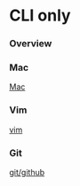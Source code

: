 CLI only
===============

### Overview


### Mac
[Mac](/mac)

### Vim
[vim](./vim)

### Git
[git/github](/git)

